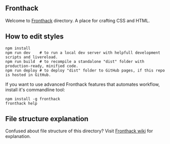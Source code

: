## Fronthack

Welcome to [Fronthack](http://fronthack.com/) directory.
A place for crafting CSS and HTML.

## How to edit styles

```
npm install
npm run dev    # to run a local dev server with helpfull development scripts and livereload.
npm run build  # to recompile a standalone "dist" folder with production-ready, minified code.
npm run deploy # to deploy "dist" folder to GitHub pages, if this repo is hosted in GitHub.
```

If you want to use advanced Fronthack features that automates workflow, install
it's commandline tool:

```
npm install -g fronthack
fronthack help
```

## File structure explanation

Confused about file structure of this directory?
Visit [Fronthack wiki](https://github.com/frontcraft/fronthack-repo/wiki/2.-File-structure-explanation)
for explanation.
